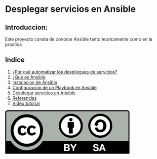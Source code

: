 # Desplegar servicios en Ansible

## Introduccion:
Este proyecto consta de conocer Ansible tanto teoricamente como en la practica

## Indice
1. [¿Por qué automatizar los despliegues de servicios?](https://github.com/lmrs-06/Ansible/blob/main/extras/modulos/modulo1.md)
2. [¿Que es Ansible](https://github.com/lmrs-06/Ansible/blob/main/extras/modulos/modulo2.md)
3. [Instalacion de Ansible](https://github.com/lmrs-06/Ansible/blob/main/extras/modulos/modulo3.md)
4. [Configuracion de un Playbook en Ansible](https://github.com/lmrs-06/Ansible/blob/main/extras/modulos/modulo4.md)
5. [Desplegar servicios en Ansible](https://github.com/lmrs-06/Ansible/blob/main/extras/modulos/modulo5.md)
6. [Referencias](https://openwebinars.net/academia/portada/aprovisionamiento-ansible/)
7. [Video tutorial]()

![Licencia](https://github.com/lmrs-06/Ansible/blob/main/extras/licencia.png)
